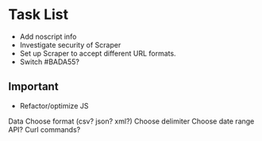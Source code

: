 # Task List

* Add noscript info
* Investigate security of Scraper
* Set up Scraper to accept different URL formats.
* Switch #BADA55?

## Important 

* Refactor/optimize JS

Data
	Choose format (csv? json? xml?)
	Choose delimiter
	Choose date range
	API?
	Curl commands?

